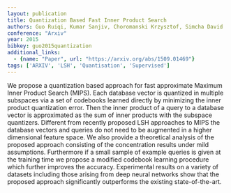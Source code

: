 ```yaml
---
layout: publication
title: Quantization Based Fast Inner Product Search
authors: Guo Ruiqi, Kumar Sanjiv, Choromanski Krzysztof, Simcha David
conference: "Arxiv"
year: 2015
bibkey: guo2015quantization
additional_links:
  - {name: "Paper", url: "https://arxiv.org/abs/1509.01469"}
tags: ['ARXIV', 'LSH', 'Quantisation', 'Supervised']
---
```

We propose a quantization based approach for fast approximate Maximum Inner Product Search (MIPS). Each database vector is quantized in multiple subspaces via a set of codebooks learned directly by minimizing the inner product quantization error. Then the inner product of a query to a database vector is approximated as the sum of inner products with the subspace quantizers. Different from recently proposed LSH approaches to MIPS the database vectors and queries do not need to be augmented in a higher dimensional feature space. We also provide a theoretical analysis of the proposed approach consisting of the concentration results under mild assumptions. Furthermore if a small sample of example queries is given at the training time we propose a modified codebook learning procedure which further improves the accuracy. Experimental results on a variety of datasets including those arising from deep neural networks show that the proposed approach significantly outperforms the existing state-of-the-art.
